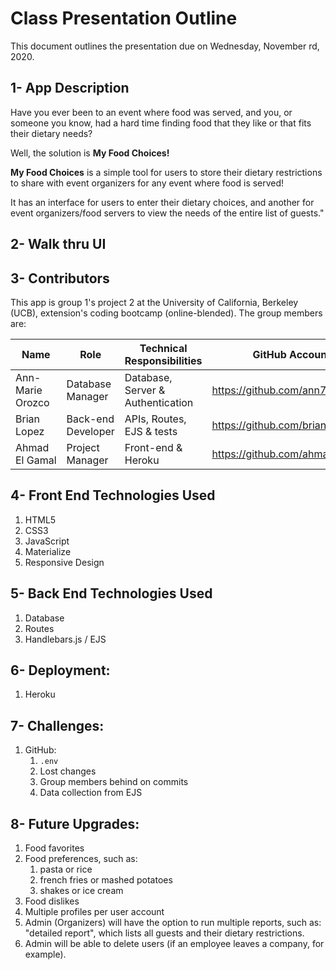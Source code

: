 # Class Presentation Outline

This document outlines the presentation due on Wednesday, November rd, 2020.

## 1- App Description

Have you ever been to an event where food was served, and you, or someone you know, had a hard time finding food that they like or that fits their dietary needs?

Well, the solution is **My Food Choices!**

**My Food Choices** is a simple tool for users to store their dietary restrictions to share with event organizers for any event where food is served!

It has an interface for users to enter their dietary choices, and another for event organizers/food servers to view the needs of the entire list of guests."

## 2- Walk thru UI

## 3- Contributors

This app is group 1's project 2 at the University of California, Berkeley (UCB), extension's coding bootcamp (online-blended). The group members are:

| Name             | Role               | Technical Responsibilities        | GitHub Account                  |
| ---------------- | ------------------ | --------------------------------- | ------------------------------- |
| Ann-Marie Orozco | Database Manager   | Database, Server & Authentication | https://github.com/ann760       |
| Brian Lopez      | Back-end Developer | APIs, Routes, EJS & tests         | https://github.com/brianslopez  |
| Ahmad El Gamal   | Project Manager    | Front-end & Heroku                | https://github.com/ahmadelgamal |

## 4- Front End Technologies Used

1. HTML5
1. CSS3
1. JavaScript
1. Materialize
1. Responsive Design

## 5- Back End Technologies Used

1. Database
1. Routes
1. Handlebars.js / EJS

## 6- Deployment:

1. Heroku

## 7- Challenges:

1. GitHub:
   1. `.env`
   1. Lost changes
   1. Group members behind on commits
   1. Data collection from EJS

## 8- Future Upgrades:

1. Food favorites
1. Food preferences, such as:
   1. pasta or rice
   1. french fries or mashed potatoes
   1. shakes or ice cream
1. Food dislikes
1. Multiple profiles per user account
1. Admin (Organizers) will have the option to run multiple reports, such as: "detailed report", which lists all guests and their dietary restrictions.
1. Admin will be able to delete users (if an employee leaves a company, for example).
